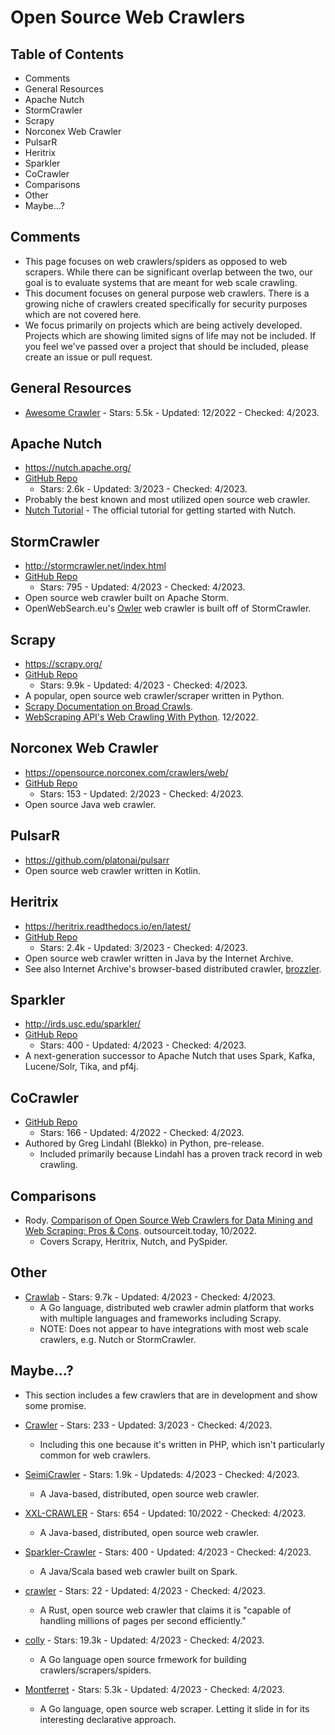 # Open Source Web Crawlers

## Table of Contents
- Comments
- General Resources
- Apache Nutch
- StormCrawler
- Scrapy
- Norconex Web Crawler
- PulsarR
- Heritrix
- Sparkler
- CoCrawler
- Comparisons
- Other
- Maybe...?

## Comments
- This page focuses on web crawlers/spiders as opposed to web scrapers. While there can be significant overlap between the two, our goal is to evaluate systems that are meant for web scale crawling.
- This document focuses on general purpose web crawlers. There is a growing niche of crawlers created specifically for security purposes which are not covered here.
- We focus primarily on projects which are being actively developed. Projects which are showing limited signs of life may not be included. If you feel we've passed over a project that should be included, please create an issue or pull request.

## General Resources
- [Awesome Crawler](https://github.com/BruceDone/awesome-crawler) - Stars: 5.5k - Updated: 12/2022 - Checked: 4/2023.

## Apache Nutch
- https://nutch.apache.org/
- [GitHub Repo](https://github.com/apache/nutch)
    - Stars: 2.6k - Updated: 3/2023 - Checked: 4/2023.
- Probably the best known and most utilized open source web crawler.
- [Nutch Tutorial](https://cwiki.apache.org/confluence/display/NUTCH/NutchTutorial) - The official tutorial for getting started with Nutch.

## StormCrawler
- http://stormcrawler.net/index.html
- [GitHub Repo](https://github.com/DigitalPebble/storm-crawler)
    - Stars: 795 - Updated: 4/2023 - Checked: 4/2023.
- Open source web crawler built on Apache Storm.
- OpenWebSearch.eu's [Owler](https://openwebsearch.eu/owler/) web crawler is built off of StormCrawler.

## Scrapy
- https://scrapy.org/
- [GitHub Repo](https://github.com/scrapy/scrapy)
    - Stars: 9.9k - Updated: 4/2023 - Checked: 4/2023.
- A popular, open source web crawler/scraper written in Python.
- [Scrapy Documentation on Broad Crawls](https://docs.scrapy.org/en/latest/topics/broad-crawls.html).
- [WebScraping API's Web Crawling With Python](https://www.webscrapingapi.com/web-crawling-with-python). 12/2022.

## Norconex Web Crawler
- https://opensource.norconex.com/crawlers/web/
- [GitHub Repo](https://github.com/Norconex/collector-http)
    - Stars: 153 - Updated: 2/2023 - Checked: 4/2023.
- Open source Java web crawler.

## PulsarR
- https://github.com/platonai/pulsarr
- Open source web crawler written in Kotlin.

## Heritrix
- https://heritrix.readthedocs.io/en/latest/
- [GitHub Repo](https://github.com/internetarchive/heritrix3)
    - Stars: 2.4k - Updated: 3/2023 - Checked: 4/2023.
- Open source web crawler written in Java by the Internet Archive.
- See also Internet Archive's browser-based distributed crawler, [brozzler](https://github.com/internetarchive/brozzler).

## Sparkler
- http://irds.usc.edu/sparkler/
- [GitHub Repo](https://github.com/USCDataScience/sparkler)
    - Stars: 400 - Updated: 4/2023 - Checked: 4/2023.
- A next-generation successor to Apache Nutch that uses Spark, Kafka, Lucene/Solr, Tika, and pf4j.

## CoCrawler
- [GitHub Repo](https://github.com/cocrawler/cocrawler)
    - Stars: 166 - Updated: 4/2022 - Checked: 4/2023.
- Authored by Greg Lindahl (Blekko) in Python, pre-release.
    - Included primarily because Lindahl has a proven track record in web crawling.

## Comparisons
- Rody. [Comparison of Open Source Web Crawlers for Data Mining and Web Scraping: Pros & Cons](https://outsourceit.today/comparison-open-source-web-crawlers/). outsourceit.today, 10/2022.
    - Covers Scrapy, Heritrix, Nutch, and PySpider.

## Other
- [Crawlab](https://github.com/crawlab-team/crawlab) - Stars: 9.7k - Updated: 4/2023 - Checked: 4/2023.
    - A Go language, distributed web crawler admin platform that works with multiple languages and frameworks including Scrapy.
    - NOTE: Does not appear to have integrations with most web scale crawlers, e.g. Nutch or StormCrawler.

## Maybe...?
- This section includes a few crawlers that are in development and show some promise.

- [Crawler](https://github.com/crwlrsoft/crawler) - Stars: 233 - Updated: 3/2023 - Checked: 4/2023.
    - Including this one because it's written in PHP, which isn't particularly common for web crawlers.
- [SeimiCrawler](https://github.com/zhegexiaohuozi/SeimiCrawler) - Stars: 1.9k - Updateds: 4/2023 - Checked: 4/2023.
    - A Java-based, distributed, open source web crawler.
- [XXL-CRAWLER](https://www.xuxueli.com/xxl-crawler/) - Stars: 654 - Updated: 10/2022 - Checked: 4/2023.
    - A Java-based, distributed, open source web crawler.
- [Sparkler-Crawler](https://github.com/USCDataScience/sparkler) - Stars: 400 - Updated: 4/2023 - Checked: 4/2023.
    - A Java/Scala based web crawler built on Spark.
- [crawler](https://github.com/a11ywatch/crawler) - Stars: 22 - Updated: 4/2023 - Checked: 4/2023.
    - A Rust, open source web crawler that claims it is "capable of handling millions of pages per second efficiently."
- [colly](https://github.com/gocolly/colly) - Stars: 19.3k - Updated: 4/2023 - Checked: 4/2023.
    - A Go language open source frmework for building crawlers/scrapers/spiders.
- [Montferret](https://www.montferret.dev/) - Stars: 5.3k - Updated: 4/2023 - Checked: 4/2023.
    - A Go language, open source web scraper. Letting it slide in for its interesting declarative approach.